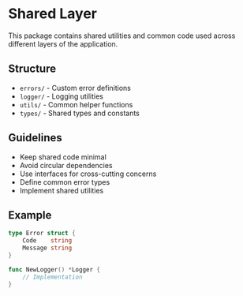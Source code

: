 # Shared Layer

This package contains shared utilities and common code used across different layers of the application.

## Structure

- `errors/` - Custom error definitions
- `logger/` - Logging utilities
- `utils/` - Common helper functions
- `types/` - Shared types and constants

## Guidelines

- Keep shared code minimal
- Avoid circular dependencies
- Use interfaces for cross-cutting concerns
- Define common error types
- Implement shared utilities

## Example

```go
type Error struct {
    Code    string
    Message string
}

func NewLogger() *Logger {
    // Implementation
}
```

